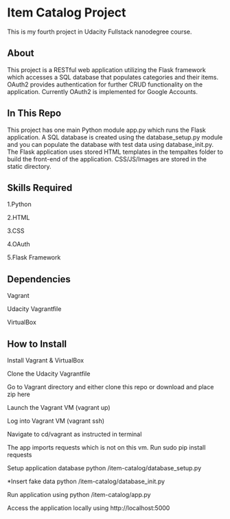 # Item Catalog Project 
This is my fourth project in Udacity Fullstack nanodegree course.

## About
This project is a RESTful web application utilizing the Flask framework which accesses a SQL database that populates categories and their items. OAuth2 provides authentication for further CRUD functionality on the application. Currently OAuth2 is implemented for Google Accounts.

## In This Repo
This project has one main Python module app.py which runs the Flask application. A SQL database is created using the database_setup.py module and you can populate the database with test data using database_init.py. The Flask application uses stored HTML templates in the tempaltes folder to build the front-end of the application. CSS/JS/Images are stored in the static directory.

## Skills Required
1.Python

2.HTML

3.CSS

4.OAuth

5.Flask Framework

## Dependencies
Vagrant 

Udacity Vagrantfile 

VirtualBox 

## How to Install 

Install Vagrant & VirtualBox 

Clone the Udacity Vagrantfile 

Go to Vagrant directory and either clone this repo or download and place zip here 

Launch the Vagrant VM (vagrant up)

Log into Vagrant VM (vagrant ssh)

Navigate to cd/vagrant as instructed in terminal

The app imports requests which is not on this vm. Run sudo pip install requests

Setup application database python /item-catalog/database_setup.py

*Insert fake data python /item-catalog/database_init.py

Run application using python /item-catalog/app.py

Access the application locally using http://localhost:5000
